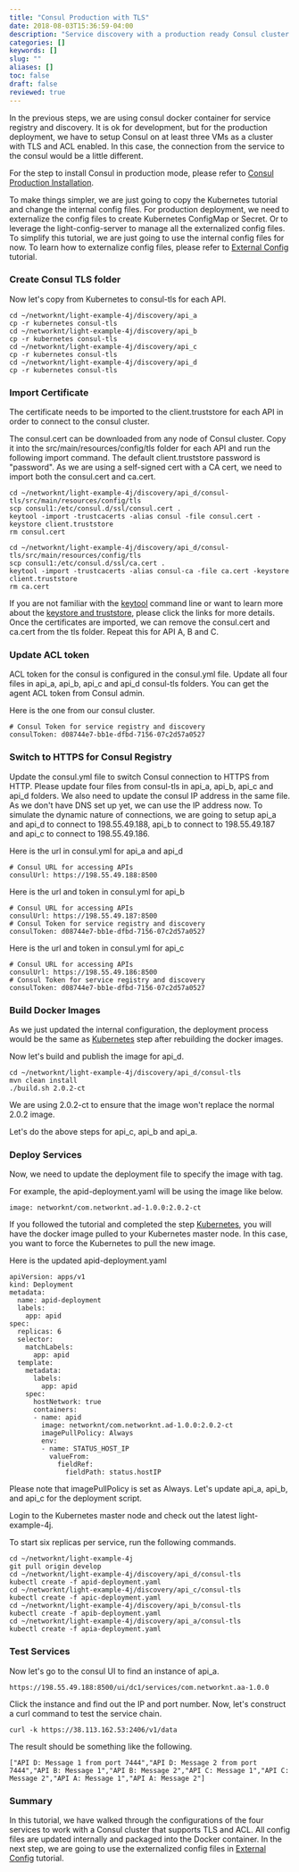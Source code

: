 ```yaml
---
title: "Consul Production with TLS"
date: 2018-08-03T15:36:59-04:00
description: "Service discovery with a production ready Consul cluster with TLS enabled from Kubernetes cluster."
categories: []
keywords: []
slug: ""
aliases: []
toc: false
draft: false
reviewed: true
---
```


In the previous steps, we are using consul docker container for service registry and discovery. It is ok for development, but for the production deployment, we have to setup Consul on at least three VMs as a cluster with TLS and ACL enabled. In this case, the connection from the service to the consul would be a little different. 

For the step to install Consul in production mode, please refer to [Consul Production Installation][].

To make things simpler, we are just going to copy the Kubernetes tutorial and change the internal config files. For production deployment, we need to externalize the config files to create Kubernetes ConfigMap or Secret. Or to leverage the light-config-server to manage all the externalized config files. To simplify this tutorial, we are just going to use the internal config files for now. To learn how to externalize config files, please refer to [External Config][] tutorial. 

### Create Consul TLS folder

Now let's copy from Kubernetes to consul-tls for each API.
 
```
cd ~/networknt/light-example-4j/discovery/api_a
cp -r kubernetes consul-tls
cd ~/networknt/light-example-4j/discovery/api_b
cp -r kubernetes consul-tls
cd ~/networknt/light-example-4j/discovery/api_c
cp -r kubernetes consul-tls
cd ~/networknt/light-example-4j/discovery/api_d
cp -r kubernetes consul-tls
```

### Import Certificate

The certificate needs to be imported to the client.truststore for each API in order to connect to the consul cluster. 

The consul.cert can be downloaded from any node of Consul cluster. Copy it into the src/main/resources/config/tls folder for each API and run the following import command. The default client.truststore password is "password". As we are using a self-signed cert with a CA cert, we need to import both the consul.cert and ca.cert. 

```
cd ~/networknt/light-example-4j/discovery/api_d/consul-tls/src/main/resources/config/tls
scp consul1:/etc/consul.d/ssl/consul.cert .
keytool -import -trustcacerts -alias consul -file consul.cert -keystore client.truststore
rm consul.cert

cd ~/networknt/light-example-4j/discovery/api_d/consul-tls/src/main/resources/config/tls
scp consul1:/etc/consul.d/ssl/ca.cert .
keytool -import -trustcacerts -alias consul-ca -file ca.cert -keystore client.truststore
rm ca.cert

```

If you are not familiar with the [keytool][] command line or want to learn more about the [keystore and truststore][], please click the links for more details. Once the certificates are imported, we can remove the consul.cert and ca.cert from the tls folder. Repeat this for API A, B and C. 


### Update ACL token

ACL token for the consul is configured in the consul.yml file. Update all four files in api_a, api_b, api_c and api_d consul-tls folders. You can get the agent ACL token from Consul admin. 

Here is the one from our consul cluster. 

```
# Consul Token for service registry and discovery
consulToken: d08744e7-bb1e-dfbd-7156-07c2d57a0527
```

### Switch to HTTPS for Consul Registry

Update the consul.yml file to switch Consul connection to HTTPS from HTTP. Please update four files from consul-tls in api_a, api_b, api_c and api_d folders. We also need to update the consul IP address in the same file. As we don't have DNS set up yet, we can use the IP address now. To simulate the dynamic nature of connections, we are going to setup api_a and api_d to connect to 198.55.49.188, api_b to connect to 198.55.49.187 and api_c to connect to 198.55.49.186. 

Here is the url in consul.yml for api_a and api_d

```
# Consul URL for accessing APIs
consulUrl: https://198.55.49.188:8500
```

Here is the url and token in consul.yml for api_b

```
# Consul URL for accessing APIs
consulUrl: https://198.55.49.187:8500
# Consul Token for service registry and discovery
consulToken: d08744e7-bb1e-dfbd-7156-07c2d57a0527
```

Here is the url and token in consul.yml for api_c

```
# Consul URL for accessing APIs
consulUrl: https://198.55.49.186:8500
# Consul Token for service registry and discovery
consulToken: d08744e7-bb1e-dfbd-7156-07c2d57a0527
```

### Build Docker Images

As we just updated the internal configuration, the deployment process would be the same as [Kubernetes][] step after rebuilding the docker images. 

Now let's build and publish the image for api_d. 

```
cd ~/networknt/light-example-4j/discovery/api_d/consul-tls
mvn clean install
./build.sh 2.0.2-ct
```

We are using 2.0.2-ct to ensure that the image won't replace the normal 2.0.2 image. 

Let's do the above steps for api_c, api_b and api_a. 

### Deploy Services

Now, we need to update the deployment file to specify the image with tag. 

For example, the apid-deployment.yaml will be using the image like below. 


```
image: networknt/com.networknt.ad-1.0.0:2.0.2-ct
```

If you followed the tutorial and completed the step [Kubernetes][], you will have the docker image pulled to your Kubernetes master node. In this case, you want to force the Kubernetes to pull the new image. 

Here is the updated apid-deployment.yaml

```
apiVersion: apps/v1
kind: Deployment
metadata:
  name: apid-deployment
  labels:
    app: apid
spec:
  replicas: 6
  selector:
    matchLabels:
      app: apid
  template:
    metadata:
      labels:
        app: apid
    spec:
      hostNetwork: true
      containers:
      - name: apid
        image: networknt/com.networknt.ad-1.0.0:2.0.2-ct
        imagePullPolicy: Always
        env:
        - name: STATUS_HOST_IP
          valueFrom:
            fieldRef:
              fieldPath: status.hostIP
```

Please note that imagePullPolicy is set as Always. Let's update api_a, api_b, and api_c for the deployment script. 

Login to the Kubernetes master node and check out the latest light-example-4j. 

To start six replicas per service, run the following commands.

```
cd ~/networknt/light-example-4j
git pull origin develop
cd ~/networknt/light-example-4j/discovery/api_d/consul-tls
kubectl create -f apid-deployment.yaml
cd ~/networknt/light-example-4j/discovery/api_c/consul-tls
kubectl create -f apic-deployment.yaml
cd ~/networknt/light-example-4j/discovery/api_b/consul-tls
kubectl create -f apib-deployment.yaml
cd ~/networknt/light-example-4j/discovery/api_a/consul-tls
kubectl create -f apia-deployment.yaml
```

### Test Services

Now let's go to the consul UI to find an instance of api_a. 

```
https://198.55.49.188:8500/ui/dc1/services/com.networknt.aa-1.0.0
```

Click the instance and find out the IP and port number. Now, let's construct a curl command to test the service chain. 

```
curl -k https://38.113.162.53:2406/v1/data
```

The result should be something like the following. 

```
["API D: Message 1 from port 7444","API D: Message 2 from port 7444","API B: Message 1","API B: Message 2","API C: Message 1","API C: Message 2","API A: Message 1","API A: Message 2"]
```

### Summary

In this tutorial, we have walked through the configurations of the four services to work with a Consul cluster that supports TLS and ACL. All config files are updated internally and packaged into the Docker container. In the next step, we are going to use the externalized config files in [External Config][] tutorial.


[Consul Production Installation]: /tool/consul/cluster-install/
[keytool]: /tool/keytool/
[keystore and truststore]: /tutorial/security/keystore-truststore/
[Kubernetes]: /tutorial/common/discovery/kubernetes/
[External Config]: /tutorial/common/discovery/external-config/
